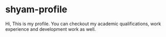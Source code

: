 # shyam-profile
Hi, This is my profile. You can checkout my academic qualifications, work experience and development work as well. 
